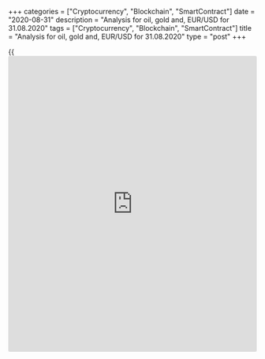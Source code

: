 +++
categories = ["Cryptocurrency", "Blockchain", "SmartContract"]
date = "2020-08-31"
description = "Analysis for oil, gold and, EUR/USD for 31.08.2020"
tags = ["Cryptocurrency", "Blockchain", "SmartContract"]
title = "Analysis for oil, gold and, EUR/USD for 31.08.2020"
type = "post"
+++

{{<iframe id="large-banner" src="https://www.bounty.group/#slide=8.0" width="100%" height="600" scrolling="no" style="border: 0px solid rgb(216, 221, 230); border-radius: 3px;">}}

August 31, 2020

August 31, 2020

Analysis for oil, gold and, EUR/USD for 31.08.2020Alex Rodionov

##  **Oil price forecast** **for** **today:** ** **USCrude****
******analysis**

Oil hits fresh local highs while the uptrend is developing. The upside
target for buy trades is Target Zone 6 [49.17 – 48.42]. Hold long
positions opened in the broken-out TZ 5 and open new purchases on the
correction down to the trend key support [37.34 — 36.72].

![LiteForex: Analysis for oil, gold and, EUR/USD for 31.08.2020][1]

The shorter timeframe indicates the short-term oil uptrend, whose target
is Gold Zone 5 [45.04 - 44.67].

Strong support zone are Additional Zone [42.00 - 41.84] and Intermediary
Zone [40.44 – 40.13]. I suggest entering oil purchases in these zones
according to the patterns.

It will be relevant to sell oil when the short-term trend turns down. It
will occur if the price breaks out IZ downside, and the US session
closes the oil price below the zone.

### ![LiteForex: Analysis for oil, gold and, EUR/USD for 31.08.2020][2]

###  **[USCrude][3]Trading ideas for today:**

  1. Buy according to the pattern in Additional Zone [42.00 - 41.84]. TakeProfit: 43.50, Gold Zone [45.04 - 44.67]. StopLoss: according to the pattern rules.

  2. Buy according to the pattern in Intermediary Zone [40.44 - 40.13]. TakeProfit: 43.50, Gold Zone [45.04 - 44.67]. StopLoss: according to the pattern rules.

* * *

##  **Gold price forecast for today: XAUUSD analysis**

In the medium-term chart, the gold price is trading in the range of
[1957.9 - 1913.1]. According to margin zones, the gold medium-term trend
is up.

I suggest two trading scenarios:

  1. Buy gold if the price consolidates above level 1962.0. The US session should close the price above this level. If so, it will be relevant to buy on the retest of Target Zone [1957.9 – 1949.2].
  2. Sell gold if the price consolidates below level 1962.0. The US session should close the price below this level. If so, we shall sell on the retest of Target Zone [1922.4 - 1913.1].

![LiteForex: Analysis for oil, gold and, EUR/USD for 31.08.2020][4]

The short-term trend turned up last Friday. The US session closed the
price above Intermediary Zone [1954.0 – 1949.3]. It is relevant to enter
purchases with a target in the upper Target Zone [2005.1 – 1995.8].

Be cautious when opening buy trades, as gold is trading flat in the
medium-term chart.

Appropriate zones to enter buy trades are Additional Zone [1953.4 -
1951.0] and Intermediary Zone [1930.1 — 1925.5].

![LiteForex: Analysis for oil, gold and, EUR/USD for 31.08.2020][5]

###  **[XAUUSD][6] Trading ideas for today:**

  1. Aggressive: buy according to the pattern in Additional Zone [1953.4 - 1951.0]. TakeProfit: Target Zone [2005.1 - 1995.8]. StopLoss: according to the pattern rules.
  2. Aggressive: buy according to the pattern in Intermediary Zone [1930.1 - 1925.5]. TakeProfit: Target Zone [2005.1 - 1995.8]. StopLoss: according to the pattern rules.

* * *

##  **Euro/Dollar forecast for today: EURUSD analysis**

Last week, the EURUSD reached strong resistance Target Zone 4 [1.1914 -
1.1896]. The price stopped right below the zone. The middle-term trend
is up.

The trading scenario this week depends on whether the euro bulls will
break out the resistance or the middle-term uptrend will stop at the
resistance zone.

I suggest monitoring the market situation. If buyers consolidate the
price above TZ4, we shall enter new purchases with the target in TZ 5
[1.2096 — 1.2078].

![LiteForex: Analysis for oil, gold and, EUR/USD for 31.08.2020][7]

The chart with the smaller margin zones indicates that the eurusd short-
term trend turned up. The price broke out Intermediary Zone [1.1854 –
1.1845]. For today, the EURUSD growth target is Target Zone [1.1954 -
1.1936].

Hold up the buy trades entered in Additional Zone [1.1874 – 1.1869] last
Friday.

I suggest entering new purchases according to the patterns in the new
Additional Zone [1.1879 - 1.1874] and Intermediary Zone [1.1829 —
1.1819].

![LiteForex: Analysis for oil, gold and, EUR/USD for 31.08.2020][8]

###  **[EURUSD][9] Trading ideas for today:**

  1. Hold up buy trades entered in Additional Zone [1.1874 - 1.1869]. TakeProfit: Target Zone [1.1954 - 1.1936]. StopLoss: at breakeven.
  2. Buy according to the pattern in Additional Zone [1.1879 - 1.1874] or Intermediary Zone [1.1829 - 1.1819]. TakeProfit: Target Zone [1.1954 - 1.1936]. StopLoss: according to the pattern rules.

> IZ - Intermediary Zone: responsible for the price momentum reversing

>

> TZ - Target Zone: a zone that is 75% likely to be reached after IZ
breakout.

>

> GZ - Gold Zone: zone in the medium-term momentum.

>

> All zones are calculated based on the average [daily](https://www.fintecher.org/2020/03/03/forex-trading-daily-strategy/) price of the
instrument and margin requirements of the futures.

* * *

P.S. Did you like my article? Share it in social networks: it will be
the best “thank you" :)

Ask me questions and comment below. I’ll be glad to answer your
questions and give necessary explanations.

 **Useful links:**

  * I recommend trying to trade with a reliable broker [here][10]. The system allows you to trade by yourself or copy successful traders from all across the globe.
  * Use my promo-code BLOG for getting deposit bonus 50% on LiteForex platform. Just enter this code in the appropriate field while [depositing][11] your trading account.
  * Telegram channel with high-quality analytics, Forex reviews, training articles, and other useful things for traders <t.me/liteforex>

## Price chart of EURUSD in real time mode

![Analysis for oil, gold and, EUR/USD for 31.08.2020][12]

The content of this article reflects the author’s opinion and does not
necessarily reflect the official position of LiteForex. The material
published on this page is provided for informational purposes only and
should not be considered as the provision of investment advice for the
purposes of Directive 2004/39/EC.

Rate this article:

{{value}}

( {{count}} {{title}} )

   1. cdn.liteforex.com/cache/uploads/blog_post/commodities/analytics/WTI_analysis_310820_1.png?w=30&s=ca19ba092e321b68b8c936ee56351b7e
   2. cdn.liteforex.com/cache/uploads/blog_post/commodities/analytics/WTI_analysis_310820_2.png?w=30&s=4c9b9339988c453fca231db91dd6627f
   3. my.liteforex.com/trading?type=oil
   4. cdn.liteforex.com/cache/uploads/blog_post/commodities/analytics/XAUUSD_analysis_310820_1.png?w=30&s=f6d6b1446265b9c259b6bc5bf0d46e86
   5. cdn.liteforex.com/cache/uploads/blog_post/commodities/analytics/XAUUSD_analysis_310820_2.png?w=30&s=4cda715ef018863c18a6b70abfd88a1e
   6. my.liteforex.com/trading/chart?symbol=XAUUSD
   7. cdn.liteforex.com/cache/uploads/blog_post/commodities/analytics/EURUSD_analysis_310820_1.png?w=30&s=ed141f7cfbc305aee6776c5783831208
   8. cdn.liteforex.com/cache/uploads/blog_post/commodities/analytics/EURUSD_analysis_310820_2.png?w=30&s=9364704b350e40188b0ddce2e40b99bc
   9. my.liteforex.com/trading/chart?symbol=EURUSD
   10. my.liteforex.com/?category=analysts-opinions&slug=analysis-for-oil-gold-and-eurusd-for-31082020&openPopup=%2Fregistration%2Fpopup&utm_source=blog&utm_medium=article&utm_campaign=bonus
   11. my.liteforex.com/deposit/?category=analysts-opinions&slug=analysis-for-oil-gold-and-eurusd-for-31082020&promo_code=BLOG&utm_source=blog&utm_medium=article&utm_campaign=bonus
   12. cdn.liteforex.com/cache/uploads/blog_post/commodities/eur_105.jpeg?q=75&w=1000&s=061b31c7ba3bf26a5ee71c4dc8f0849d